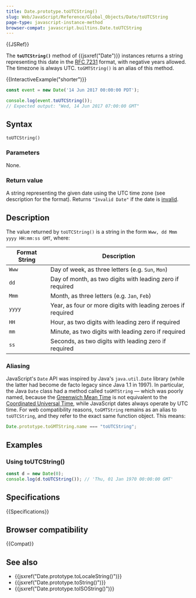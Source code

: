 ```yaml
---
title: Date.prototype.toUTCString()
slug: Web/JavaScript/Reference/Global_Objects/Date/toUTCString
page-type: javascript-instance-method
browser-compat: javascript.builtins.Date.toUTCString
---
```


{{JSRef}}

The **`toUTCString()`** method of {{jsxref("Date")}} instances returns a string representing this date in the [RFC 7231](https://datatracker.ietf.org/doc/html/rfc7231#section-7.1.1.1) format, with negative years allowed. The timezone is always UTC. `toGMTString()` is an alias of this method.

{{InteractiveExample("shorter")}}

```js interactive-example
const event = new Date('14 Jun 2017 00:00:00 PDT');

console.log(event.toUTCString());
// Expected output: "Wed, 14 Jun 2017 07:00:00 GMT"

```

## Syntax

```js-nolint
toUTCString()
```

### Parameters

None.

### Return value

A string representing the given date using the UTC time zone (see description for the format). Returns `"Invalid Date"` if the date is [invalid](/en-US/docs/Web/JavaScript/Reference/Global_Objects/Date#the_epoch_timestamps_and_invalid_date).

## Description

The value returned by `toUTCString()` is a string in the form `Www, dd Mmm yyyy HH:mm:ss GMT`, where:

| Format String | Description                                                  |
| ------------- | ------------------------------------------------------------ |
| `Www`         | Day of week, as three letters (e.g. `Sun`, `Mon`)            |
| `dd`          | Day of month, as two digits with leading zero if required    |
| `Mmm`         | Month, as three letters (e.g. `Jan`, `Feb`)                  |
| `yyyy`        | Year, as four or more digits with leading zeroes if required |
| `HH`          | Hour, as two digits with leading zero if required            |
| `mm`          | Minute, as two digits with leading zero if required          |
| `ss`          | Seconds, as two digits with leading zero if required         |

### Aliasing

JavaScript's `Date` API was inspired by Java's `java.util.Date` library (while the latter had become de facto legacy since Java 1.1 in 1997). In particular, the Java `Date` class had a method called `toGMTString` — which was poorly named, because the [Greenwich Mean Time](https://en.wikipedia.org/wiki/Greenwich_Mean_Time) is not equivalent to the [Coordinated Universal Time](https://en.wikipedia.org/wiki/Coordinated_Universal_Time), while JavaScript dates always operate by UTC time. For web compatibility reasons, `toGMTString` remains as an alias to `toUTCString`, and they refer to the exact same function object. This means:

```js
Date.prototype.toGMTString.name === "toUTCString";
```

## Examples

### Using toUTCString()

```js
const d = new Date(0);
console.log(d.toUTCString()); // 'Thu, 01 Jan 1970 00:00:00 GMT'
```

## Specifications

{{Specifications}}

## Browser compatibility

{{Compat}}

## See also

- {{jsxref("Date.prototype.toLocaleString()")}}
- {{jsxref("Date.prototype.toString()")}}
- {{jsxref("Date.prototype.toISOString()")}}
